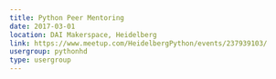 ```yaml
---
title: Python Peer Mentoring
date: 2017-03-01
location: DAI Makerspace, Heidelberg
link: https://www.meetup.com/HeidelbergPython/events/237939103/
usergroup: pythonhd
type: usergroup
---
```

